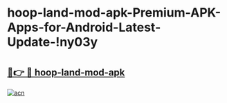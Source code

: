 # hoop-land-mod-apk-Premium-APK-Apps-for-Android-Latest-Update-!ny03y

# <h2><a href="https://q2sy8h.esa.edu.pl?title=hoop-land-mod-apk&ref=ny03y">🔗👉 🔴 hoop-land-mod-apk</a></h2>

[![acn](https://github.com/user-attachments/assets/0f9c940e-d8b0-45ae-aac7-cd30a18b3e1c)](https://q2sy8h.esa.edu.pl?title=hoop-land-mod-apk&ref=ny03y)

